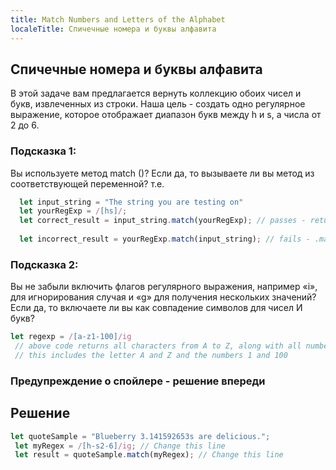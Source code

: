 ```yaml
---
title: Match Numbers and Letters of the Alphabet
localeTitle: Спичечные номера и буквы алфавита
---
```

## Спичечные номера и буквы алфавита

В этой задаче вам предлагается вернуть коллекцию обоих чисел и букв, извлеченных из строки. Наша цель - создать одно регулярное выражение, которое отображает диапазон букв между h и s, а числа от 2 до 6.

### Подсказка 1:

Вы используете метод match ()? Если да, то вызываете ли вы метод из соответствующей переменной? т.е.

```javascript
  let input_string = "The string you are testing on" 
  let yourRegExp = /[hs]/; 
  let correct_result = input_string.match(yourRegExp); // passes - returns characters H to S 
 
  let incorrect_result = yourRegExp.match(input_string); // fails - .match() is not a function 
```

### Подсказка 2:

Вы не забыли включить флагов регулярного выражения, например «i», для игнорирования случая и «g» для получения нескольких значений? Если да, то включаете ли вы как совпадение символов для чисел И букв?

```javascript
let regexp = /[a-z1-100]/ig 
 // above code returns all characters from A to Z, along with all numbers from 1 to 100 
 // this includes the letter A and Z and the numbers 1 and 100 
```

### Предупреждение о спойлере - решение впереди

## Решение

```javascript
let quoteSample = "Blueberry 3.141592653s are delicious."; 
 let myRegex = /[h-s2-6]/ig; // Change this line 
 let result = quoteSample.match(myRegex); // Change this line 

```